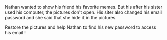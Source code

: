 Nathan wanted to show his friend his favorite memes. But his after his sister used his computer, the pictures don't open.
His siter also changed his email password and she said that she hide it in the pictures.

Restore the pictures and help Nathan to find his new password to access his email !
